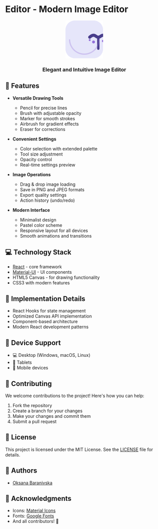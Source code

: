 # Editor - Modern Image Editor

<div align="center">
  <img src="src/icon.svg" alt="Editor Logo" width="120" />
  <h3>Elegant and Intuitive Image Editor</h3>
</div>

## 🎨 Features

- **Versatile Drawing Tools**
  - Pencil for precise lines
  - Brush with adjustable opacity
  - Marker for smooth strokes
  - Airbrush for gradient effects
  - Eraser for corrections

- **Convenient Settings**
  - Color selection with extended palette
  - Tool size adjustment
  - Opacity control
  - Real-time settings preview

- **Image Operations**
  - Drag & drop image loading
  - Save in PNG and JPEG formats
  - Export quality settings
  - Action history (undo/redo)

- **Modern Interface**
  - Minimalist design
  - Pastel color scheme
  - Responsive layout for all devices
  - Smooth animations and transitions



## 💻 Technology Stack

- [React](https://reactjs.org/) - core framework
- [Material-UI](https://mui.com/) - UI components
- HTML5 Canvas - for drawing functionality
- CSS3 with modern features

## 🎯 Implementation Details

- React Hooks for state management
- Optimized Canvas API implementation
- Component-based architecture
- Modern React development patterns

## 📱 Device Support

- 💻 Desktop (Windows, macOS, Linux)
- 📱 Tablets
- 📱 Mobile devices

## 🤝 Contributing

We welcome contributions to the project! Here's how you can help:

1. Fork the repository
2. Create a branch for your changes
3. Make your changes and commit them
4. Submit a pull request

## 📄 License

This project is licensed under the MIT License. See the [LICENSE](LICENSE) file for details.

## 👥 Authors

- [Oksana Baranivska](https://github.com/pixelbyksenia)

## 🙏 Acknowledgments

- Icons: [Material Icons](https://material.io/icons)
- Fonts: [Google Fonts](https://fonts.google.com)
- And all contributors! 🌟
